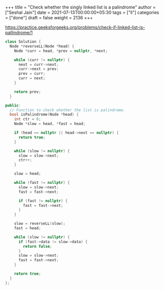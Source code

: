 +++
title = "Check whether the singly linked list is a palindrome"
author = ["Seshal Jain"]
date = 2021-07-13T00:00:00+05:30
tags = ["ll"]
categories = ["done"]
draft = false
weight = 2136
+++

<https://practice.geeksforgeeks.org/problems/check-if-linked-list-is-pallindrome/1>

```cpp
class Solution {
  Node *reverseLL(Node *head) {
    Node *curr = head, *prev = nullptr, *next;

    while (curr != nullptr) {
      next = curr->next;
      curr->next = prev;
      prev = curr;
      curr = next;
    }

    return prev;
  }

public:
  // Function to check whether the list is palindrome.
  bool isPalindrome(Node *head) {
    int ctr = 0;
    Node *slow = head, *fast = head;

    if (head == nullptr || head->next == nullptr) {
      return true;
    }

    while (slow != nullptr) {
      slow = slow->next;
      ctr++;
    }

    slow = head;

    while (fast != nullptr) {
      slow = slow->next;
      fast = fast->next;

      if (fast != nullptr) {
        fast = fast->next;
      }
    }

    slow = reverseLL(slow);
    fast = head;

    while (slow != nullptr) {
      if (fast->data != slow->data) {
        return false;
      }
      slow = slow->next;
      fast = fast->next;
    }

    return true;
  }
};
```
